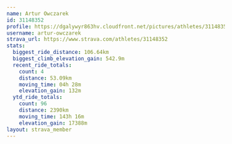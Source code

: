 ```yaml
---
name: Artur Owczarek
id: 31148352
profile: https://dgalywyr863hv.cloudfront.net/pictures/athletes/31148352/15906846/1/large.jpg
username: artur-owczarek
strava_url: https://www.strava.com/athletes/31148352
stats:
  biggest_ride_distance: 106.64km
  biggest_climb_elevation_gain: 542.9m
  recent_ride_totals:
    count: 4
    distance: 53.09km
    moving_time: 04h 28m
    elevation_gain: 132m
  ytd_ride_totals:
    count: 96
    distance: 2390km
    moving_time: 143h 16m
    elevation_gain: 17388m
layout: strava_member
--- 
```

